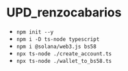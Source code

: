 # UPD_renzocabarios

- `npm init --y`
- `npm i -D ts-node typescript`
- `npm i @solana/web3.js bs58`
- `npx ts-node ./create_account.ts`
- `npx ts-node ./wallet_to_bs58.ts`
